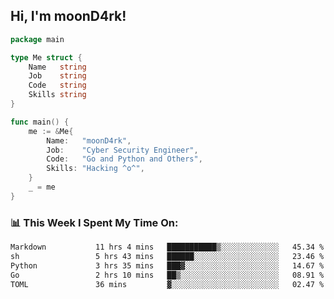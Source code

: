 <h2> Hi, I'm moonD4rk!</h2>

```go
package main

type Me struct {
	Name   string
	Job    string
	Code   string
	Skills string
}

func main() {
	me := &Me{
		Name:   "moonD4rk",
		Job:    "Cyber Security Engineer",
		Code:   "Go and Python and Others",
		Skills: "Hacking ^o^",
	}
	_ = me
}
```

<h3>📊 This Week I Spent My Time On:</h3>
<!-- <img align='right' src="https://github-readme-stats.vercel.app/api?username=moond4rk&show_icons=true&theme=radical", width="300" height="150"> -->

<!--START_SECTION:waka-->

```txt
Markdown           11 hrs 4 mins   ███████████▒░░░░░░░░░░░░░   45.34 %
sh                 5 hrs 43 mins   ██████░░░░░░░░░░░░░░░░░░░   23.46 %
Python             3 hrs 35 mins   ███▓░░░░░░░░░░░░░░░░░░░░░   14.67 %
Go                 2 hrs 10 mins   ██▒░░░░░░░░░░░░░░░░░░░░░░   08.91 %
TOML               36 mins         ▓░░░░░░░░░░░░░░░░░░░░░░░░   02.47 %
```

<!--END_SECTION:waka-->

